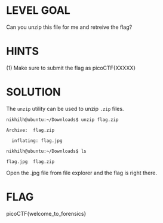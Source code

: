 # LEVEL GOAL

Can you unzip this file for me and retreive the flag?

# HINTS

(1) Make sure to submit the flag as picoCTF{XXXXX}

# SOLUTION

The `unzip` utility can be used to unzip `.zip` files.

`nikhilh@ubuntu:~/Downloads$ unzip flag.zip`

`Archive:  flag.zip`

`  inflating: flag.jpg`

`nikhilh@ubuntu:~/Downloads$ ls`

`flag.jpg  flag.zip`

Open the .jpg file from file explorer and the flag is right there.

# FLAG

picoCTF{welcome_to_forensics}
